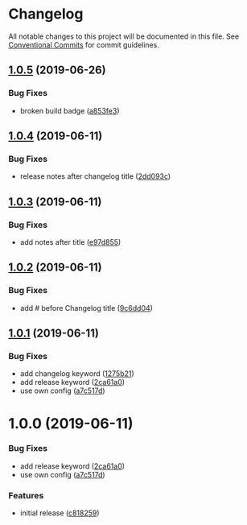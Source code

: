 # Changelog

All notable changes to this project will be documented in this file. See
[Conventional Commits](https://conventionalcommits.org) for commit guidelines.

## [1.0.5](https://github.com/jedmao/semantic-release-npm-github-config/compare/v1.0.4...v1.0.5) (2019-06-26)


### Bug Fixes

* broken build badge ([a853fe3](https://github.com/jedmao/semantic-release-npm-github-config/commit/a853fe3))

## [1.0.4](https://github.com/jedmao/semantic-release-npm-github-config/compare/v1.0.3...v1.0.4) (2019-06-11)


### Bug Fixes

* release notes after changelog title ([2dd093c](https://github.com/jedmao/semantic-release-npm-github-config/commit/2dd093c))

## [1.0.3](https://github.com/jedmao/semantic-release-npm-github-config/compare/v1.0.2...v1.0.3) (2019-06-11)


### Bug Fixes

* add notes after title ([e97d855](https://github.com/jedmao/semantic-release-npm-github-config/commit/e97d855))

## [1.0.2](https://github.com/jedmao/semantic-release-npm-github-config/compare/v1.0.1...v1.0.2) (2019-06-11)


### Bug Fixes

* add # before Changelog title ([9c6dd04](https://github.com/jedmao/semantic-release-npm-github-config/commit/9c6dd04))

## [1.0.1](https://github.com/jedmao/semantic-release-npm-github-config/compare/v1.0.0...v1.0.1) (2019-06-11)


### Bug Fixes

* add changelog keyword ([1275b21](https://github.com/jedmao/semantic-release-npm-github-config/commit/1275b21))
* add release keyword ([2ca61a0](https://github.com/jedmao/semantic-release-npm-github-config/commit/2ca61a0))
* use own config ([a7c517d](https://github.com/jedmao/semantic-release-npm-github-config/commit/a7c517d))

# 1.0.0 (2019-06-11)


### Bug Fixes

* add release keyword ([2ca61a0](https://github.com/jedmao/semantic-release-npm-github-config/commit/2ca61a0))
* use own config ([a7c517d](https://github.com/jedmao/semantic-release-npm-github-config/commit/a7c517d))


### Features

* initial release ([c818259](https://github.com/jedmao/semantic-release-npm-github-config/commit/c818259))
